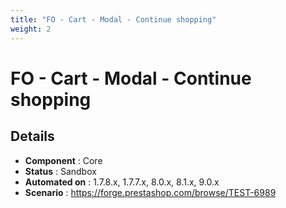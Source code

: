 ```yaml
---
title: "FO - Cart - Modal - Continue shopping"
weight: 2
---
```


# FO - Cart - Modal - Continue shopping
## Details
* **Component** : Core
* **Status** : Sandbox
* **Automated on** : 1.7.8.x, 1.7.7.x, 8.0.x, 8.1.x, 9.0.x
* **Scenario** : https://forge.prestashop.com/browse/TEST-6989
